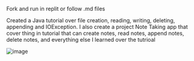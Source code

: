 Fork and run in replit or follow .md files

Created a Java tutorial over file creation, reading, writing, deleting, appending and IOException. 
I also create a project Note Taking app that cover thing in tutorial that can create notes, read notes, append notes, delete notes, and everything else I learned over the tutrioal


![image](https://github.com/GaoYeGithub/Java-Tutorial-Day-8/assets/152664000/bd31adce-bf9f-450c-9a6d-bef43b30c14b)

